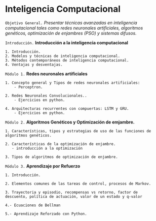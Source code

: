 # Inteligencia Computacional


`Objetivo General.` *Presentar técnicas avanzadas en inteligencia computacional tales como redes neuronales artificiales,
algoritmos genéticos, optimización de enjambres (PSO) y sistemas difusos.*

`Introducción.` **Introducción a la inteligencia computacional**

    1. Introducción. 
    2. Modelos y técnicas de inteligencia computacional.
    3. Métodos contemporáneos de inteligencia computacional.
    4. Ventajas y desventajas.
    
`Módulo 1.` **Redes neuronales artificiales**

    1. Concepto general y Tipos de redes neuronales artificiales: 
        - Perceptron.
    
    2. Redes Neuronales Convolucionales..
        - Ejercicios en python.
    
    4. Arquitecturas recurrentes con compuertas: LSTM y GRU.
        - Ejercicios en python.

`Módulo 2.` **Algoritmos Genéticos y Optimización de emjambre.**
    
    1. Características, tipos y estrategias de uso de las funciones de algoritmos genéticos.
   
    2. Características de la optimización de enjambre.
       - introducción a la optimización
       
    3. Tipos de algoritmos de optimización de enjambre.


`Módulo 3.` **Aprendizaje por Refuerzo**
    
    1. Introducción.
    
    2. Elementos comunes de las tareas de control, procesos de Markov.

    3. Trayectoria y episodio, recompensas vs retorno, factor de descuento, política de actuación, valor de un estado y q-valor
    
    4.- Ecuaciones de Bellman
    
    5.- Aprendizaje Reforzado con Python.
    

